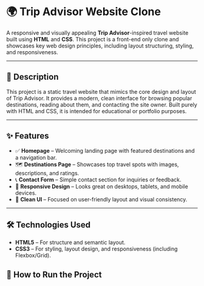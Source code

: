 # 🌍 Trip Advisor Website Clone

A responsive and visually appealing **Trip Advisor**-inspired travel website built using **HTML** and **CSS**. This project is a front-end only clone and showcases key web design principles, including layout structuring, styling, and responsiveness.

---

## 📄 Description

This project is a static travel website that mimics the core design and layout of Trip Advisor. It provides a modern, clean interface for browsing popular destinations, reading about them, and contacting the site owner. Built purely with HTML and CSS, it is intended for educational or portfolio purposes.

---

## ✨ Features

- ✅ **Homepage** – Welcoming landing page with featured destinations and a navigation bar.  
- 🗺️ **Destinations Page** – Showcases top travel spots with images, descriptions, and ratings.  
- 📞 **Contact Form** – Simple contact section for inquiries or feedback.  
- 📱 **Responsive Design** – Looks great on desktops, tablets, and mobile devices.  
- 🎨 **Clean UI** – Focused on user-friendly layout and visual consistency.

---

## 🛠️ Technologies Used

- **HTML5** – For structure and semantic layout.  
- **CSS3** – For styling, layout design, and responsiveness (including Flexbox/Grid).

## 🚀 How to Run the Project
